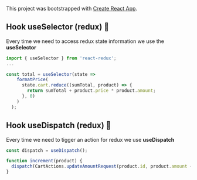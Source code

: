 This project was bootstrapped with [Create React App](https://github.com/facebook/create-react-app).

## Hook useSelector (redux) 🚀

Every time we need to access redux state information we use the **useSelector**

```jsx
import { useSelector } from 'react-redux';
...

const total = useSelector(state =>
    formatPrice(
      state.cart.reduce((sumTotal, product) => {
        return sumTotal + product.price * product.amount;
      }, 0)
    )
  );
```

## Hook useDispatch (redux) 🚀

Every time we need to tigger an action for redux we use **useDispatch**

```jsx
const dispatch = useDispatch();

function increment(product) {
  dispatch(CartActions.updateAmountRequest(product.id, product.amount + 1));
}
```
